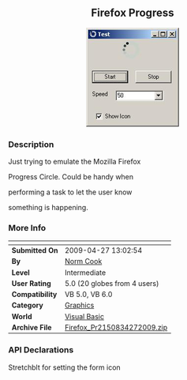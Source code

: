 ﻿<div align="center">

## Firefox Progress

<img src="PIC20094271411383779.JPG">
</div>

### Description

Just trying to emulate the Mozilla Firefox

Progress Circle. Could be handy when

performing a task to let the user know

something is happening.
 
### More Info
 


<span>             |<span>
---                |---
**Submitted On**   |2009-04-27 13:02:54
**By**             |[Norm Cook](https://github.com/Planet-Source-Code/PSCIndex/blob/master/ByAuthor/norm-cook.md)
**Level**          |Intermediate
**User Rating**    |5.0 (20 globes from 4 users)
**Compatibility**  |VB 5\.0, VB 6\.0
**Category**       |[Graphics](https://github.com/Planet-Source-Code/PSCIndex/blob/master/ByCategory/graphics__1-46.md)
**World**          |[Visual Basic](https://github.com/Planet-Source-Code/PSCIndex/blob/master/ByWorld/visual-basic.md)
**Archive File**   |[Firefox\_Pr2150834272009\.zip](https://github.com/Planet-Source-Code/norm-cook-firefox-progress__1-72041/archive/master.zip)

### API Declarations

Stretchblt for setting the form icon






